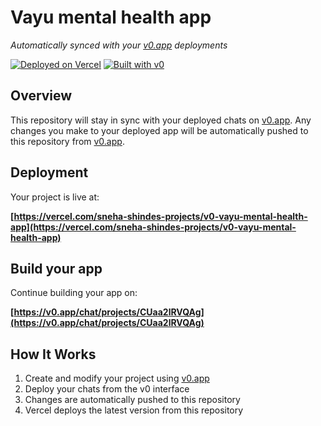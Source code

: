 # Vayu mental health app

*Automatically synced with your [v0.app](https://v0.app) deployments*

[![Deployed on Vercel](https://img.shields.io/badge/Deployed%20on-Vercel-black?style=for-the-badge&logo=vercel)](https://vercel.com/sneha-shindes-projects/v0-vayu-mental-health-app)
[![Built with v0](https://img.shields.io/badge/Built%20with-v0.app-black?style=for-the-badge)](https://v0.app/chat/projects/CUaa2lRVQAg)

## Overview

This repository will stay in sync with your deployed chats on [v0.app](https://v0.app).
Any changes you make to your deployed app will be automatically pushed to this repository from [v0.app](https://v0.app).

## Deployment

Your project is live at:

**[https://vercel.com/sneha-shindes-projects/v0-vayu-mental-health-app](https://vercel.com/sneha-shindes-projects/v0-vayu-mental-health-app)**

## Build your app

Continue building your app on:

**[https://v0.app/chat/projects/CUaa2lRVQAg](https://v0.app/chat/projects/CUaa2lRVQAg)**

## How It Works

1. Create and modify your project using [v0.app](https://v0.app)
2. Deploy your chats from the v0 interface
3. Changes are automatically pushed to this repository
4. Vercel deploys the latest version from this repository
